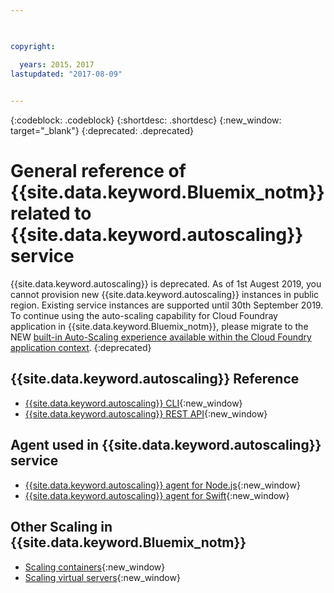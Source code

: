 ```yaml
---

 

copyright:

  years: 2015，2017
lastupdated: "2017-08-09"  
 

---
```


{:codeblock: .codeblock}
{:shortdesc: .shortdesc}
{:new_window: target="_blank"}
{:deprecated: .deprecated}

# General reference of {{site.data.keyword.Bluemix_notm}} related to {{site.data.keyword.autoscaling}} service

{{site.data.keyword.autoscaling}} is deprecated. As of 1st Augest 2019, you cannot provision new {{site.data.keyword.autoscaling}} instances in public region. Existing service instances are supported until 30th September 2019. <br/>
To continue using the auto-scaling capability for Cloud Foundray application in {{site.data.keyword.Bluemix_notm}}, please migrate to the NEW [built-in Auto-Scaling experience available within the Cloud Foundry application context](https://{DomainName}/docs/cloud-foundry-public?topic=cloud-foundry-public-autoscale_cloud_foundry_apps). 
{:deprecated}

## {{site.data.keyword.autoscaling}} Reference
* [{{site.data.keyword.autoscaling}} CLI](../../../cli/plugins/auto-scaling/index.html){:new_window}
* [{{site.data.keyword.autoscaling}} REST API](https://new-console.{DomainName}/apidocs/48){:new_window}  
  

## Agent used in {{site.data.keyword.autoscaling}} service
* [{{site.data.keyword.autoscaling}} agent for Node.js](https://www.npmjs.com/package/bluemix-autoscaling-agent){:new_window}
* [{{site.data.keyword.autoscaling}} agent for Swift](https://github.com/RuntimeTools/SwiftMetrics){:new_window}
  
  
## Other Scaling in {{site.data.keyword.Bluemix_notm}}
* [Scaling containers](https://www.{DomainName}/docs/containers/container_ha.html#container_ha){:new_window}
* [Scaling virtual servers](https://www.{DomainName}/docs/virtualmachines/vm_index.html#vm_manage_instances){:new_window}